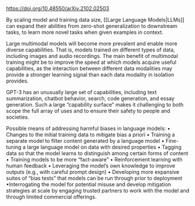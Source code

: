 https://doi.org/10.48550/arXiv.2102.02503

By scaling model and training data size, [[Large Language Models|LLMs]]  can expand their abilities from zero-shot generalization to downstream tasks, to learn more novel tasks when given examples in context.

Large multimodal models will become more prevalent and enable more diverse capabilities. That is, models trained on different types of data, including images and audio recordings. The main benefit of multimodal training might be to improve the speed at which models acquire useful capabilities, as the interaction between different data modalities may provide a stronger learning signal than each data modality in isolation provides.

GPT-3 has an unusually large set of capabilities, including text summarization, chatbot behavior, search, code generation, and essay generation. Such a large “capability surface” makes it challenging to both scope the full array of uses and to ensure
their safety to people and societies.

Possible means of addressing harmful biases in language models:
• Changes to the initial training data to mitigate bias a priori
• Training a separate model to filter content generated by a language model
• Fine-tuning a large language model on data with desired properties
• Tagging data so that the model learns to distinguish among certain forms of content
• Training models to be more “fact-aware”
• Reinforcement learning with human feedback
• Leveraging the model’s own knowledge to improve outputs (e.g., with careful prompt design)
• Developing more expansive suites of “bias tests” that models can be run through prior to deployment
•Interrogating the model for potential misuse and develop mitigation strategies at scale by engaging trusted partners to work with the model and through limited commercial offerings.



